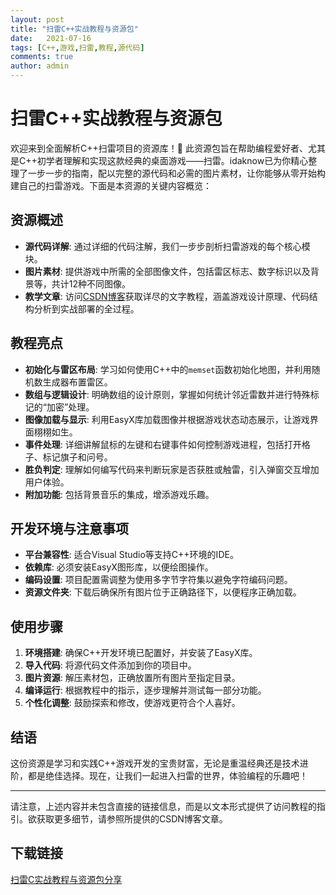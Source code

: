 ```yaml
---
layout: post
title: "扫雷C++实战教程与资源包"
date:   2021-07-16
tags: [C++,游戏,扫雷,教程,源代码]
comments: true
author: admin
---
```

# 扫雷C++实战教程与资源包

欢迎来到全面解析C++扫雷项目的资源库！🌈 此资源包旨在帮助编程爱好者、尤其是C++初学者理解和实现这款经典的桌面游戏——扫雷。idaknow已为你精心整理了一步一步的指南，配以完整的源代码和必需的图片素材，让你能够从零开始构建自己的扫雷游戏。下面是本资源的关键内容概览：

## 资源概述

- **源代码详解**: 通过详细的代码注解，我们一步步剖析扫雷游戏的每个核心模块。
- **图片素材**: 提供游戏中所需的全部图像文件，包括雷区标志、数字标识以及背景等，共计12种不同图像。
- **教学文章**: 访问[CSDN博客](https://blog.csdn.net/qiulingfeng123/article/details/136077371)获取详尽的文字教程，涵盖游戏设计原理、代码结构分析到实战部署的全过程。

## 教程亮点

- **初始化与雷区布局**: 学习如何使用C++中的`memset`函数初始化地图，并利用随机数生成器布置雷区。
- **数组与逻辑设计**: 明确数组的设计原则，掌握如何统计邻近雷数并进行特殊标记的“加密”处理。
- **图像加载与显示**: 利用EasyX库加载图像并根据游戏状态动态展示，让游戏界面栩栩如生。
- **事件处理**: 详细讲解鼠标的左键和右键事件如何控制游戏进程，包括打开格子、标记旗子和问号。
- **胜负判定**: 理解如何编写代码来判断玩家是否获胜或触雷，引入弹窗交互增加用户体验。
- **附加功能**: 包括背景音乐的集成，增添游戏乐趣。

## 开发环境与注意事项

- **平台兼容性**: 适合Visual Studio等支持C++环境的IDE。
- **依赖库**: 必须安装EasyX图形库，以便绘图操作。
- **编码设置**: 项目配置需调整为使用多字节字符集以避免字符编码问题。
- **资源文件夹**: 下载后确保所有图片位于正确路径下，以便程序正确加载。

## 使用步骤

1. **环境搭建**: 确保C++开发环境已配置好，并安装了EasyX库。
2. **导入代码**: 将源代码文件添加到你的项目中。
3. **图片资源**: 解压素材包，正确放置所有图片至指定目录。
4. **编译运行**: 根据教程中的指示，逐步理解并测试每一部分功能。
5. **个性化调整**: 鼓励探索和修改，使游戏更符合个人喜好。

## 结语

这份资源是学习和实践C++游戏开发的宝贵财富，无论是重温经典还是技术进阶，都是绝佳选择。现在，让我们一起进入扫雷的世界，体验编程的乐趣吧！

---

请注意，上述内容并未包含直接的链接信息，而是以文本形式提供了访问教程的指引。欲获取更多细节，请参照所提供的CSDN博客文章。

## 下载链接

[扫雷C实战教程与资源包分享](https://pan.quark.cn/s/45a0917190bb)
